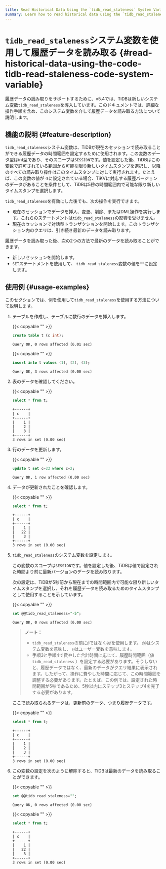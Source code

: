 ```yaml
---
title: Read Historical Data Using the `tidb_read_staleness` System Variable
summary: Learn how to read historical data using the `tidb_read_staleness` system variable.
---
```


# <code>tidb_read_staleness</code>システム変数を使用して履歴データを読み取る {#read-historical-data-using-the-code-tidb-read-staleness-code-system-variable}

履歴データの読み取りをサポートするために、v5.4では、TiDBは新しいシステム変数`tidb_read_staleness`を導入しています。このドキュメントでは、詳細な操作手順を含め、このシステム変数を介して履歴データを読み取る方法について説明します。

## 機能の説明 {#feature-description}

`tidb_read_staleness`システム変数は、TiDBが現在のセッションで読み取ることができる履歴データの時間範囲を設定するために使用されます。この変数のデータ型はint型であり、そのスコープは`SESSION`です。値を設定した後、TiDBはこの変数で許可されている範囲から可能な限り新しいタイムスタンプを選択し、以降のすべての読み取り操作はこのタイムスタンプに対して実行されます。たとえば、この変数の値が`-5`に設定されている場合、TiKVに対応する履歴バージョンのデータがあることを条件として、TiDBは5秒の時間範囲内で可能な限り新しいタイムスタンプを選択します。

`tidb_read_staleness`を有効にした後でも、次の操作を実行できます。

-   現在のセッションでデータを挿入、変更、削除、またはDML操作を実行します。これらのステートメントは`tidb_read_staleness`の影響を受けません。
-   現在のセッションで対話型トランザクションを開始します。このトランザクション内のクエリは、引き続き最新のデータを読み取ります。

履歴データを読み取った後、次の2つの方法で最新のデータを読み取ることができます。

-   新しいセッションを開始します。
-   `SET`ステートメントを使用して、 `tidb_read_staleness`変数の値を`""`に設定します。

## 使用例 {#usage-examples}

このセクションでは、例を使用して`tidb_read_staleness`を使用する方法について説明します。

1.  テーブルを作成し、テーブルに数行のデータを挿入します。

    {{< copyable "" >}}

    ```sql
    create table t (c int);
    ```

    ```
    Query OK, 0 rows affected (0.01 sec)
    ```

    {{< copyable "" >}}

    ```sql
    insert into t values (1), (2), (3);
    ```

    ```
    Query OK, 3 rows affected (0.00 sec)
    ```

2.  表のデータを確認してください。

    {{< copyable "" >}}

    ```sql
    select * from t;
    ```

    ```
    +------+
    | c    |
    +------+
    |    1 |
    |    2 |
    |    3 |
    +------+
    3 rows in set (0.00 sec)
    ```

3.  行のデータを更新します。

    {{< copyable "" >}}

    ```sql
    update t set c=22 where c=2;
    ```

    ```
    Query OK, 1 row affected (0.00 sec)
    ```

4.  データが更新されたことを確認します。

    {{< copyable "" >}}

    ```sql
    select * from t;
    ```

    ```
    +------+
    | c    |
    +------+
    |    1 |
    |   22 |
    |    3 |
    +------+
    3 rows in set (0.00 sec)
    ```

5.  `tidb_read_staleness`のシステム変数を設定します。

    この変数のスコープは`SESSION`です。値を設定した後、TiDBは値で設定された時間より前に最新バージョンのデータを読み取ります。

    次の設定は、TiDBが5秒前から現在までの時間範囲内で可能な限り新しいタイムスタンプを選択し、それを履歴データを読み取るためのタイムスタンプとして使用することを示しています。

    {{< copyable "" >}}

    ```sql
    set @@tidb_read_staleness="-5";
    ```

    ```
    Query OK, 0 rows affected (0.00 sec)
    ```

    > **ノート：**
    >
    > -   `tidb_read_staleness`の前に`@`ではなく`@@`を使用します。 `@@`はシステム変数を意味し、 `@`はユーザー変数を意味します。
    > -   手順3と手順4で費やした合計時間に応じて、履歴時間範囲（値`tidb_read_staleness` ）を設定する必要があります。そうしないと、履歴データではなく、最新のデータがクエリ結果に表示されます。したがって、操作に費やした時間に応じて、この時間範囲を調整する必要があります。たとえば、この例では、設定された時間範囲が5秒であるため、5秒以内にステップ3とステップ4を完了する必要があります。

    ここで読み取られるデータは、更新前のデータ、つまり履歴データです。

    {{< copyable "" >}}

    ```sql
    select * from t;
    ```

    ```
    +------+
    | c    |
    +------+
    |    1 |
    |    2 |
    |    3 |
    +------+
    3 rows in set (0.00 sec)
    ```

6.  この変数の設定を次のように解除すると、TiDBは最新のデータを読み取ることができます。

    {{< copyable "" >}}

    ```sql
    set @@tidb_read_staleness="";
    ```

    ```
    Query OK, 0 rows affected (0.00 sec)
    ```

    {{< copyable "" >}}

    ```sql
    select * from t;
    ```

    ```
    +------+
    | c    |
    +------+
    |    1 |
    |   22 |
    |    3 |
    +------+
    3 rows in set (0.00 sec)
    ```

